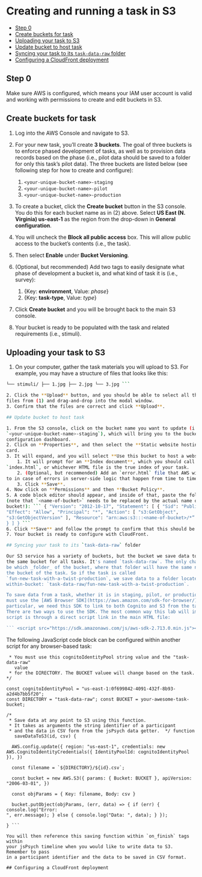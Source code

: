 # Creating and running a task in S3

<!-- toc -->

- [Step 0](#step-0)
- [Create buckets for task](#create-buckets-for-task)
- [Uploading your task to S3](#uploading-your-task-to-s3)
- [Update bucket to host task](#update-bucket-to-host-task)
- [Syncing your task to its `task-data-raw`
  folder](#syncing-your-task-to-its-task-data-raw-folder)
- [Configuring a CloudFront deployment](#configuring-a-cloudfront-deployment)

<!-- tocstop -->

## Step 0

Make sure AWS is configured, which means your IAM user account is valid and
working with permissions to create and edit buckets in S3.

## Create buckets for task

1. Log into the AWS Console and navigate to S3.
2. For your new task, you’ll create **3 buckets**. The goal of three buckets is
to enforce phased development of tasks, as well as to provision data records
based on the phase (i.e., pilot data should be saved to a folder for only this
task’s pilot data). The three buckets are listed below (see following step for
how to create and configure):

    1. `<your-unique-bucket-name>-staging`
    2. `<your-unique-bucket-name>-pilot`
    3. `<your-unique-bucket-name>-production`
    
3. To create a bucket, click the **Create bucket** button in the S3 console.
You do this for each bucket name as in (2) above. Select **US East (N.
Virginia) us-east-1** as the region from the drop-down in **General
configuration**.
4. You will uncheck the **Block all public access** box. This will allow public
access to the bucket’s contents (i.e., the task).
5. Then select **Enable** under **Bucket Versioning**.
6. (Optional, but recommended) Add two tags to easily designate what phase of
development a bucket is, and what kind of task it is (i.e., survey):
    1. {Key: **environment**, Value: *phase*}
    2. {Key: **task-type**, Value: *type*}
7. Click **Create bucket** and you will be brought back to the main S3 console.
8. Your bucket is ready to be populated with the task and related requirements
(i.e., stimuli).

## Uploading your task to S3

1. On your computer, gather the task materials you will upload to S3. For
example, you may have a structure of files that looks like this:

```bash .  ├── external-html/ │   └── consent.html ├── index.html ├── jspsych/
└── stimuli/ ├── 1.jpg ├── 2.jpg └── 3.jpg ```

2. Click the **Upload** button, and you should be able to select all the above
files from (1) and drag-and-drop into the modal window.
3. Confirm that the files are correct and click **Upload**.

## Update bucket to host task

1. From the S3 console, click on the bucket name you want to update (i.e.,
`<your-unique-bucket-name>-staging`), which will bring you to the bucket’s
configuration dashboard.
2. Click on **Properties**, and then select the **Static website hosting**
card. 
3. It will expand, and you will select **Use this bucket to host a website**.
    1. It will prompt for an **Index document**, which you should call
`index.html`, or whichever HTML file is the true index of your task. 
    2. (Optional, but recommended) Add an `error.html` file that AWS will route
to in case of errors in server-side logic that happen from time to time.
    3. Click **Save**.
4. Now click on **Permissions** and then **Bucket Policy**.
5. A code block editor should appear, and inside of that, paste the following
(note that `<name-of-bucket>` needs to be replaced by the actual name of your
bucket!): ``` { "Version": "2012-10-17", "Statement": [ { "Sid": "PublicRead",
"Effect": "Allow", "Principal": "*", "Action": [ "s3:GetObject",
"s3:GetObjectVersion" ], "Resource": "arn:aws:s3:::<name-of-bucket>/*”
} ] } ```
6. Click **Save** and follow the prompt to confirm that this should be public.
7. Your bucket is ready to configure with CloudFront.

## Syncing your task to its `task-data-raw` folder

Our S3 service has a variety of buckets, but the bucket we save data to will be
the same bucket for all tasks. It's named `task-data-raw`. The only change will
be which _folder_ of the bucket, where that folder will have the same name as
the bucket of the task. So if the task is called
`fun-new-task-with-a-twist-production`, we save data to a folder located
within-bucket: `task-data-raw/fun-new-task-with-a-twist-production`.

To save data from a task, whether it is in staging, pilot, or production, you
must use the [AWS Browser SDK](https://aws.amazon.com/sdk-for-browser/). In
particular, we need this SDK to link to both Cognito and S3 from the task.
There are two ways to use the SDK. The most common way this lab will import the
script is through a direct script link in the main HTML file:

``` <script src="https://sdk.amazonaws.com/js/aws-sdk-2.713.0.min.js"></script>
```

The following JavaScript code block can be configured within another script for
any browser-based task:

``` /*
 * You must use this cognitoIdentityPool string value and the "task-data-raw"
   value
 * for the DIRECTORY. The BUCKET valuee will change based on the task.  */

const cognitoIdentityPool = "us-east-1:0f699842-4091-432f-8b93-a2d4b7bb5f20";
const DIRECTORY = "task-data-raw"; const BUCKET = your-awesome-task-bucket;

/*
 * Save data at any point to S3 using this function.
 * It takes as arguments the string identifier of a participant
 * and the data in CSV form from the jsPsych data getter.  */ function
   saveDataToS3(id, csv) {

  AWS.config.update({ region: "us-east-1", credentials: new
AWS.CognitoIdentityCredentials({ IdentityPoolId: cognitoIdentityPool }), })

  const filename = `${DIRECTORY}/${id}.csv`;

  const bucket = new AWS.S3({ params: { Bucket: BUCKET }, apiVersion:
"2006-03-01", })

  const objParams = { Key: filename, Body: csv }

  bucket.putObject(objParams, (err, data) => { if (err) { console.log("Error:
", err.message); } else { console.log("Data: ", data); } });

} ```

You will then reference this saving function within `on_finish` tags within
your jsPsych timeline when you would like to write data to S3. Remember to pass
in a participant identifier and the data to be saved in CSV format.

## Configuring a CloudFront deployment

